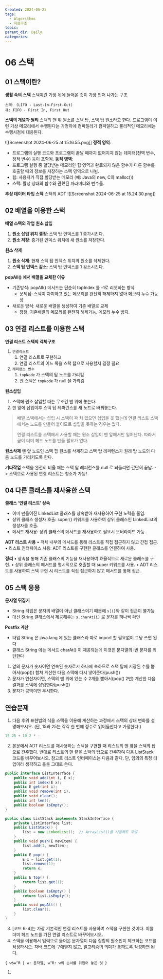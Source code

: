 ```yaml
---
Created: 2024-06-25
tags:
  - Algorithms
  - 자료구조
topic: 
parent_dir: Daily
categories:
---
```

# 06 스택
## 01 스택이란?
**생활 속의 스택**
스택이란 가장 뒤에 들어온 것이 가장 먼저 나가는 구조
```
스택: (LIFO - Last-In-First-Out)
큐: FIFO - First In, First Out
```

**스택의 개념과 원리**
스택의 맨 위 원소를 스택 탑, 스택 탑 원소라고 한다. 
프로그램이 이런 가상 메모리에서 수행된다는 가정하에 컴파일러가 컴파일하고 물리적인 메모리에는 수행시점에 대응된다. 

![[Screenshot 2024-06-25 at 15.16.55.png]]
**정적 영역**:
- 프로그램의 실행 코드와 프로그램이 끝날 때까지 없어지지 않는 데이터(전역 변수, 정적 변수) 등이 포함됨.
**동적 영역**:
- 프로그램 실행 중 할당받는 메모리인 힙 영역과 완료되지 않은 함수가 다른 함수를 호출할 때의 정보를 저장하는 스택 영역으로 나뉨.
- 힙: 사용자가 직접 할당받는 메모리 (예: Java의 new, C의 malloc())
- 스택: 활성 상태의 함수와 관련된 파라미터와 변수들.

**추상 데이터 타입 스택**
스택의 ADT
![[Screenshot 2024-06-25 at 15.24.30.png]]

## 02 배열을 이용한 스택
**배열 스택의 작업**
**원소 삽입**
1. **원소 삽입 위치 결정**: 스택 탑 인덱스를 1 증가시킨다.
2. **원소 저장**: 증가된 인덱스 위치에 새 원소를 저장한다.

**원소 삭제**
1. **원소 삭제**: 현재 스택 탑 인덱스 위치의 원소를 삭제한다.
2. **스택 탑 인덱스 감소**: 스택 탑 인덱스를 1 감소시킨다.

**popAll() 에서 배열을 교체한 이유**
- 기존방식: popAll() 메서드는 단순히 topIndex 를 -1로 리셋하는 방식
	- 문제점: 스택이 차지하고 있는 메모리를 완전히 해제하지 않아 메모리 누수 가능성
- 새로운 방식: 새로운 배열을 생성하여 기존 배열로 교체
	- 장점: 기존배열의 메모리를 완전히 해제가능. 메모리 누수 방지.
## 03 연결 리스트를 이용한 스택
**연결 리스트 스택의 객체구조**
1) `연결리스트`
	1) 연결 리스트로 구현하고
	2) 연결 리스트의 어느 쪽을 스택 탑으로 사용할지 결정 필요
2) `레퍼런스 변수`
	1) `topNode` 가 스택의 탑 노드를 가리킴
	2) 빈 스택은 `topNode` 가 null 을 가리킴

**원소삽입**
1) 스택에 원소 삽입할 때는 무조건 맨 위에 놓는다.
2) 맨 앞에 삽입이후 스택 탑 레퍼런스를 새 노드로 바꿔놓는다. 

> 배열 스택에서는 삽입 시 스택이 꽉 차 있으면 삽입을 못 했는데 
> 연결 리스트 스택에서는 노드를 만들어 붙이므로 삽입을 못하는 경우는 없다. 
>
>연결 리스트를 스택에서 사용할 때는 원소 삽입이 맨 앞에서만 일어난다.
>따라서 굳이 더미 헤드 노드를 만들 필요가 없다.

**원소삭제**
맨 앞 노드인 스택 팝 원소를 삭제하고 스택 탑 레퍼런스가 원래 탑 노드의 다음 노드를 가리키도록 한다.

**기타작업**
스택을 완전히 비울 때는 스택 탑 레퍼런스를 null 로 되돌리면 간단히 끝남.
-> 스택으로 사용된 연결 리스트는 청소가 가능!

## 04 다른 클래스를 재사용한 스택
**클래스 ‘연결 리스트’ 상속**
- 이미 만들어진 LinkedList 클래스를 상속받아 재사용하여 구현 노력을 줄임.
- 상위 클래스 생성자 호출: super() 키워드를 사용하여 상위 클래스인 LinkedList의 생성자를 호출.
- 메서드 재사용: 상위 클래스의 메서드를 재사용하고 필요시 오버라이드 가능.

**ADT 리스트 사용**
•	객체 내부의 메서드를 통해 리스트를 직접 접근하지 않고 간접 접근.
•	리스트 인터페이스 사용: ADT 리스트를 구현한 클래스를 연결하여 사용.

**정리**
•	상속을 통해 기존 클래스의 기능을 재사용하여 효율적으로 새로운 클래스를 구현.
•	상위 클래스의 메서드를 명시적으로 호출할 때 super 키워드를 사용.
•	ADT 리스트를 사용하여 스택 구현 시 리스트를 직접 접근하지 않고 메서드를 통해 접근.

## 05 스택 응용
**문자열 뒤집기**
- String 타입은 문자의 배열이 아닌 클래스이기 때문에 `s[i]`와 같이 접근이 불가능
- 대신 String 클래스에서 제공해주는 `s.charAt(i)` 로 문자를 하나씩 확인

**Postfix 계산**
- 타입 String 은 java.lang 에 있는 클래스라 따로 import 할 필요없이 그냥 쓰면 된다
- 클래스 String 에는 메서드 charAt() 이 제공되는데 이것은 문자열의 i번 문자를 리턴한다

1) 앞의 문자가 숫자이면 연속된 숫자로서 하나에 속하므로 스택 탑에 저장된 수를 뽑아서(pop()) 합쳐 계산한 다음 스택에 다시 넣어준다(push())
2) 문자가 연산자이면, 스택의 맨 위에 있는 수 2개를 뽑아서(pop() 2번) 계산한 다음 결과를 스택에 삽입한다(push())
3) 문자가 공백이면 무시한다. 

## 연습문제
01. 다음 후위 표현법의 식을 스택을 이용해 계산하는 과정에서 스택의 상태 변화를 설명해보시오. (단, 15와 25는 각각 한 번에 정수로 읽어들인다고 가정한다.)
```java
15 25 + 10 2 * -
```

02. 본문에서 ADT 리스트를 재사용하는 스택을 구현할 때 리스트의 맨 앞을 스택의 탑으로 간주했다. 반대로 리스트의 맨 끝을 스택의 탑으로 간주하여 다음 ListStack 코드를 바꾸어보시오. 참고로 리스트 인터페이스는 다음과 같다. 단, 임의의 특정 타입이라 생각하고 틀을 그대로 쓴다.
```java
public interface ListInterface {
    public void add(int i, E x);
    public int index(E x);
    public E get(int i);
    public void remove(int i);
    public void clear();
    public int len();
    public boolean isEmpty();
}
```

```java
public class ListStack implements StackInterface {
    private ListInterface list;
    public ListStack() {
        list = new LinkedList();  // ArrayList()를 사용해도 무방
    }
    public void push(E newItem) {
        list.add(1, newItem);
    }
    public E pop() {
        E x = list.get(1);
        list.remove(1);
        return x;
    }
    public E top() {
        return list.get(1);
    }
    public boolean isEmpty() {
        return list.isEmpty();
    }
    public void popAll() {
        list.clear();
    }
}
```

03. [코드 6-4]는 가장 기본적인 연결 리스트를 사용하여 스택을 구현한 것이다. 이를 더미 헤드 노드를 가진 연결 리스트로 바꾸어보시오.
04. 스택을 이용해서 입력으로 들어온 문자열이 다음 집합의 원소인지 체크하는 코드를 작성하시오. 자바 코드에 구애받지 않고, 알고리즘의 의미가 통하도록 작성하면 된다.
```
{ w$w^R | w: 문자열, w^R: w의 순서를 뒤집어 놓은 것 }
```
1. 